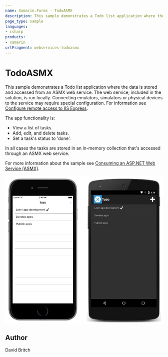 ```yaml
---
name: Xamarin.Forms - TodoASMX
description: This sample demonstrates a Todo list application where the data is stored and accessed from an ASMX web service.
page_type: sample
languages:
- csharp
products:
- xamarin
urlFragment: webservices-todoasmx
---
```

# TodoASMX

This sample demonstrates a Todo list application where the data is stored and accessed from an ASMX web service. The web service, included in the solution, is run locally. Connecting emulators, simulators or physical devices to the service may require special configuration. For information see [Configure remote access to IIS Express](https://docs.microsoft.com/xamarin/xamarin-forms/data-cloud/consuming/wcf#configure-remote-access-to-iis-express).

The app functionality is:

- View a list of tasks.
- Add, edit, and delete tasks.
- Set a task's status to 'done'.

In all cases the tasks are stored in an in-memory collection that's accessed through an ASMX web service.

For more information about the sample see [Consuming an ASP.NET Web Service (ASMX)](https://docs.microsoft.com/xamarin/xamarin-forms/data-cloud/web-services/asmx).

![TodoASMX application screenshot](Screenshots/01All.png "TodoASMX application screenshot")

## Author

David Britch
